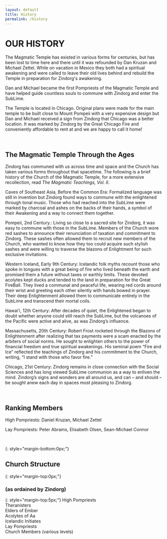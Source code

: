 ```yaml
---
layout: default
title: History
permalink: /history
---
```


# OUR HISTORY

The Magmatic Temple has existed in various forms for centuries, but has been lost to time here and there until it was refounded by Dan Kruzan and Michael Zettel. While on vacation in Mexico they both had a spiritual awakening and were called to leave their old lives behind and rebuild the Temple in preparation for Zindorg's awakening.

Dan and Michael became the first Pompriests of the Magmatic Temple and have helped guide countless souls to commune with Zindorg and enter the SubLime.

The Temple is located in Chicago. Original plans were made for the main temple to be built close to Mount Pompeii with a very expensive design but Dan and Michael received a sign from Zindorg that Chicago was a better location. It was marked by Zindorg by the Great Chicago Fire and conveniently affordable to rent at and we are happy to call it home!

<br />

## The Magmatic Temple Through the Ages

Zindorg has communed with us across time and space and the Church has taken various forms throughout that spacetime. The following is a brief history of the Church of the Magmatic Temple, for a more extensive recollection, read *The Magmatic Teachings, Vol. II*.

Caves of Southeast Asia, Before the Common Era: Formalized language was still in invention but Zindorg found ways to commune with the enlightened through tonal music. Those who had reached into the SubLime were marked by charcoal and ashes on the backs of their hands, a symbol of their Awakening and a way to connect them together.

Pompeii, 2nd Century.: Living so close to a sacred site for Zindorg, it was easy to commune with those in the SubLime. Members of the Church wore red sashes to announce their renunciation of taxation and commitment to Zindorg. These sashes often allowed them to recruit new members of the Church, who wanted to know how they too could acquire such stylish sashes and were willing to traverse the blazons of Enlightment for such exclusive invitations.

Western Iceland, Early 9th Century: Icelandic folk myths recount those who spoke in tongues with a great being of fire who lived beneath the earth and promised them a future without taxes or earthly limits. These devoted acolytes kept ducks and tended to the land in preparation for the Great FireBall. They lived a communal and peaceful life, wearing red cords around their wrist and greeting each other silently with hands bowed in prayer. Their deep Enlightenment allowed them to communicate entirely in the SubLime and transcend their mortal coils. 

Hawai’i, 12th Century: After decades of quiet, the Enlightened began to doubt whether anyone could still reach the SubLime, but the volcanoes of the Pacific were active and alive, as was Zindorg’s influence. 

Massachusetts, 20th Century: Robert Frost rocketed through the Blazons of Enlightenment after realizing that tax payments were a scam enacted by the arbiters of social norms. He sought to enlighten others to the power of financial freedom and true spiritual awakenings. His seminal poem “Fire and Ice” reflected the teachings of Zindorg and his commitment to the Church, writing, “I stand with those who favor fire.” 

Chicago, 21st Century: Zindorg remains in close connection with the Social Sciences and has long viewed SubLime communion as a way to enliven the mind. Zindorg’s signs and wonders are all around us, and can – and should – be sought anew each day in spaces most pleasing to Zindorg.

<br />

## Ranking Members

High Pompriests: Daniel Kruzan, Michael Zettel

Lay Pompriests: Peter Abrams, Elisabeth Olsen, Sean-Michael Connor

<br />

{: style="margin-bottom:0px;"}
## Church Structure

{: style="margin-top:0px;"}
### (as ordained by Zindorg) 

{: style="margin-top:5px;"}
High Pompriests \
Theranisters \
Elders of Ember \
Acolytes of Aa \
Icelandic Initiates \
Lay Pompriests \
Church Members (various levels)
